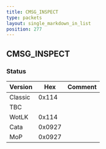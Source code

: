 ```yaml
---
title: CMSG_INSPECT
type: packets
layout: single_markdown_in_list
position: 277
---
```


## CMSG_INSPECT

### Status

Version    | Hex        | Comment
---------- | ---------- | ---------- 
Classic    | 0x114      | 
TBC        |            | 
WotLK      | 0x114      | 
Cata       | 0x0927     | 
MoP        | 0x0927     | 